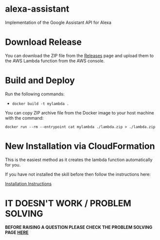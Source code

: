 # alexa-assistant

Implementation of the Google Assistant API for Alexa

# Download Release

You can download the ZIP file from the [Releases](https://github.com/rokmohar/alexa-assistant/releases)
page and upload them to the AWS Lambda function from the AWS console.

# Build and Deploy

Run the following commands:

- `docker build -t mylambda .`

You can copy ZIP archive file from the Docker image to your host machine with the command:

`docker run --rm --entrypoint cat mylambda ./lambda.zip > ./lambda.zip`

# New Installation via CloudFormation

This is the easiest method as it creates the lambda function automatically for you.

If you have not installed the skill before then follow the instructions here:

[Installation Instructions](docs/fresh_install.md)

# IT DOESN'T WORK / PROBLEM SOLVING

**BEFORE RAISING A QUESTION PLEASE CHECK THE PROBLEM SOLVING PAGE [HERE](docs/common_problems.md)**
